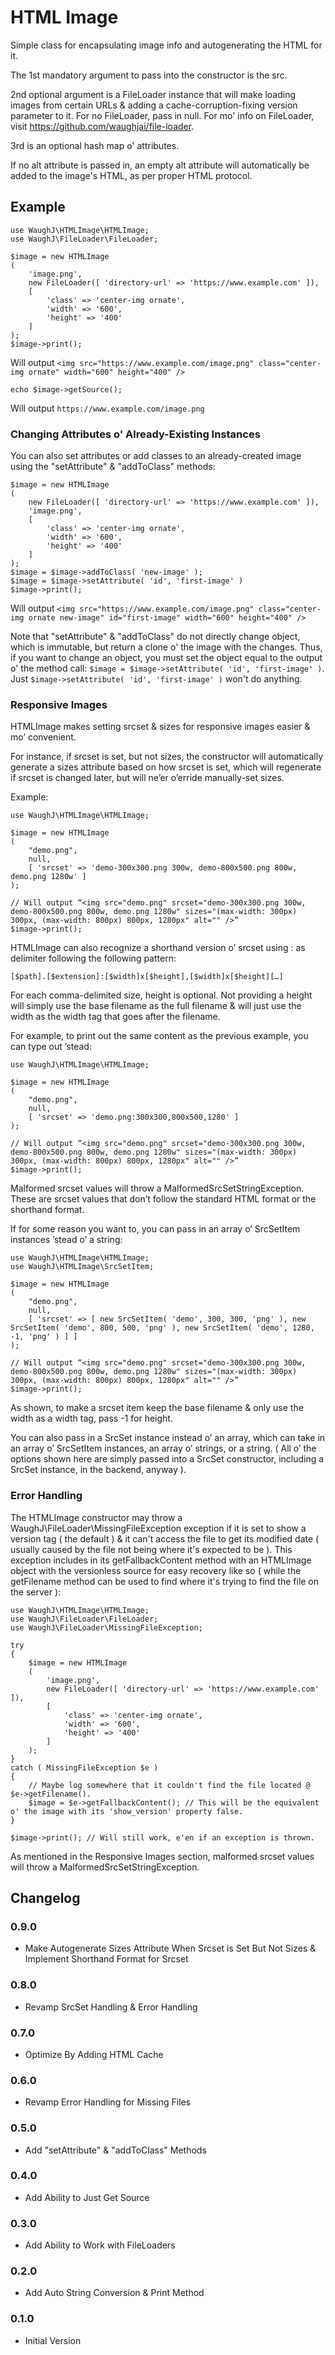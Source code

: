 HTML Image
=========================

Simple class for encapsulating image info and autogenerating the HTML for it.

The 1st mandatory argument to pass into the constructor is the src.

2nd optional argument is a FileLoader instance that will make loading images from certain URLs & adding a cache-corruption-fixing version parameter to it. For no FileLoader, pass in null. For mo' info on FileLoader, visit https://github.com/waughjai/file-loader.

3rd is an optional hash map o' attributes.

If no alt attribute is passed in, an empty alt attribute will automatically be added to the image's HTML, as per proper HTML protocol.

## Example

	use WaughJ\HTMLImage\HTMLImage;
	use WaughJ\FileLoader\FileLoader;

	$image = new HTMLImage
	(
		'image.png',
		new FileLoader([ 'directory-url' => 'https://www.example.com' ]),
		[
			'class' => 'center-img ornate',
			'width' => '600',
			'height' => '400'
		]
	);
	$image->print();

Will output `<img src="https://www.example.com/image.png" class="center-img ornate" width="600" height="400" />`

	echo $image->getSource();

Will output `https://www.example.com/image.png`

### Changing Attributes o' Already-Existing Instances

You can also set attributes or add classes to an already-created image using the "setAttribute" & "addToClass" methods:

	$image = new HTMLImage
	(
		new FileLoader([ 'directory-url' => 'https://www.example.com' ]),
		'image.png',
		[
			'class' => 'center-img ornate',
			'width' => '600',
			'height' => '400'
		]
	);
	$image = $image->addToClass( 'new-image' );
	$image = $image->setAttribute( 'id', 'first-image' )
	$image->print();

Will output `<img src="https://www.example.com/image.png" class="center-img ornate new-image" id="first-image" width="600" height="400" />`

Note that "setAttribute" & "addToClass" do not directly change object, which is immutable, but return a clone o' the image with the changes. Thus, if you want to change an object, you must set the object equal to the output o' the method call: `$image = $image->setAttribute( 'id', 'first-image' )`. Just `$image->setAttribute( 'id', 'first-image' )` won't do anything.

### Responsive Images

HTMLImage makes setting srcset & sizes for responsive images easier & mo’ convenient.

For instance, if srcset is set, but not sizes, the constructor will automatically generate a sizes attribute based on how srcset is set, which will regenerate if srcset is changed later, but will ne’er o’erride manually-set sizes.

Example:

	use WaughJ\HTMLImage\HTMLImage;

	$image = new HTMLImage
	(
		"demo.png",
		null,
		[ 'srcset' => 'demo-300x300.png 300w, demo-800x500.png 800w, demo.png 1280w' ]
	);

	// Will output “<img src="demo.png" srcset="demo-300x300.png 300w, demo-800x500.png 800w, demo.png 1280w" sizes="(max-width: 300px) 300px, (max-width: 800px) 800px, 1280px" alt="" />”
	$image->print();

HTMLImage can also recognize a shorthand version o’ srcset using : as delimiter following the following pattern:

	[$path].[$extension]:[$width]x[$height],[$width]x[$height][…]

For each comma-delimited size, height is optional. Not providing a height will simply use the base filename as the full filename & will just use the width as the width tag that goes after the filename.

For example, to print out the same content as the previous example, you can type out ’stead:

	use WaughJ\HTMLImage\HTMLImage;

	$image = new HTMLImage
	(
		"demo.png",
		null,
		[ 'srcset' => 'demo.png:300x300,800x500,1280' ]
	);

	// Will output “<img src="demo.png" srcset="demo-300x300.png 300w, demo-800x500.png 800w, demo.png 1280w" sizes="(max-width: 300px) 300px, (max-width: 800px) 800px, 1280px" alt="" />”
	$image->print();

Malformed srcset values will throw a MalformedSrcSetStringException. These are srcset values that don’t follow the standard HTML format or the shorthand format.

If for some reason you want to, you can pass in an array o’ SrcSetItem instances ’stead o’ a string:

	use WaughJ\HTMLImage\HTMLImage;
	use WaughJ\HTMLImage\SrcSetItem;

	$image = new HTMLImage
	(
		"demo.png",
		null,
		[ 'srcset' => [ new SrcSetItem( 'demo', 300, 300, 'png' ), new SrcSetItem( 'demo', 800, 500, 'png' ), new SrcSetItem( 'demo', 1280, -1, 'png' ) ] ]
	);

	// Will output “<img src="demo.png" srcset="demo-300x300.png 300w, demo-800x500.png 800w, demo.png 1280w" sizes="(max-width: 300px) 300px, (max-width: 800px) 800px, 1280px" alt="" />”
	$image->print();

As shown, to make a srcset item keep the base filename & only use the width as a width tag, pass -1 for height.

You can also pass in a SrcSet instance instead o’ an array, which can take in an array o’ SrcSetItem instances, an array o’ strings, or a string. ( All o’ the options shown here are simply passed into a SrcSet constructor, including a SrcSet instance, in the backend, anyway ).

### Error Handling

The HTMLImage constructor may throw a WaughJ\FileLoader\MissingFileException exception if it is set to show a version tag ( the default ) & it can't access the file to get its modified date ( usually caused by the file not being where it's expected to be ). This exception includes in its getFallbackContent method with an HTMLImage object with the versionless source for easy recovery like so ( while the getFilename method can be used to find where it's trying to find the file on the server ):

	use WaughJ\HTMLImage\HTMLImage;
	use WaughJ\FileLoader\FileLoader;
	use WaughJ\FileLoader\MissingFileException;

	try
	{
		$image = new HTMLImage
		(
			'image.png',
			new FileLoader([ 'directory-url' => 'https://www.example.com' ]),
			[
				'class' => 'center-img ornate',
				'width' => '600',
				'height' => '400'
			]
		);
	}
	catch ( MissingFileException $e )
	{
		// Maybe log somewhere that it couldn't find the file located @ $e->getFilename().
		$image = $e->getFallbackContent(); // This will be the equivalent o' the image with its 'show_version' property false.
	}

	$image->print(); // Will still work, e'en if an exception is thrown.

As mentioned in the Responsive Images section, malformed srcset values will throw a MalformedSrcSetStringException.

## Changelog

### 0.9.0
* Make Autogenerate Sizes Attribute When Srcset is Set But Not Sizes & Implement Shorthand Format for Srcset

### 0.8.0
* Revamp SrcSet Handling & Error Handling

### 0.7.0
* Optimize By Adding HTML Cache

### 0.6.0
* Revamp Error Handling for Missing Files

### 0.5.0
* Add "setAttribute" & "addToClass" Methods

### 0.4.0
* Add Ability to Just Get Source

### 0.3.0
* Add Ability to Work with FileLoaders

### 0.2.0
* Add Auto String Conversion & Print Method

### 0.1.0
* Initial Version
